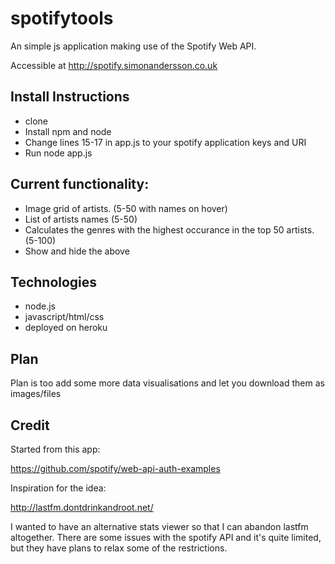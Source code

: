 # spotifytools

An simple js application making use of the Spotify Web API.

Accessible at http://spotify.simonandersson.co.uk

## Install Instructions
* clone
* Install npm and node
* Change lines 15-17 in app.js to your spotify application keys and URI
* Run node app.js

## Current functionality:
* Image grid of artists. (5-50 with names on hover)
* List of artists names (5-50)
* Calculates the genres with the highest occurance in the top 50 artists. (5-100)
* Show and hide the above

## Technologies
* node.js
* javascript/html/css
* deployed on heroku

## Plan
Plan is too add some more data visualisations and let you download them as images/files

## Credit
Started from this app:

https://github.com/spotify/web-api-auth-examples

Inspiration for the idea:

http://lastfm.dontdrinkandroot.net/

I wanted to have an alternative stats viewer so that I can abandon lastfm altogether. There are some issues with the spotify API and it's quite limited, but they have plans to relax some of the restrictions.
